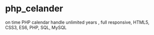 # php_celander
on time PHP calendar handle unlimited years , full responsive, HTML5, CSS3, ES6, PHP, SQL, MySQL
